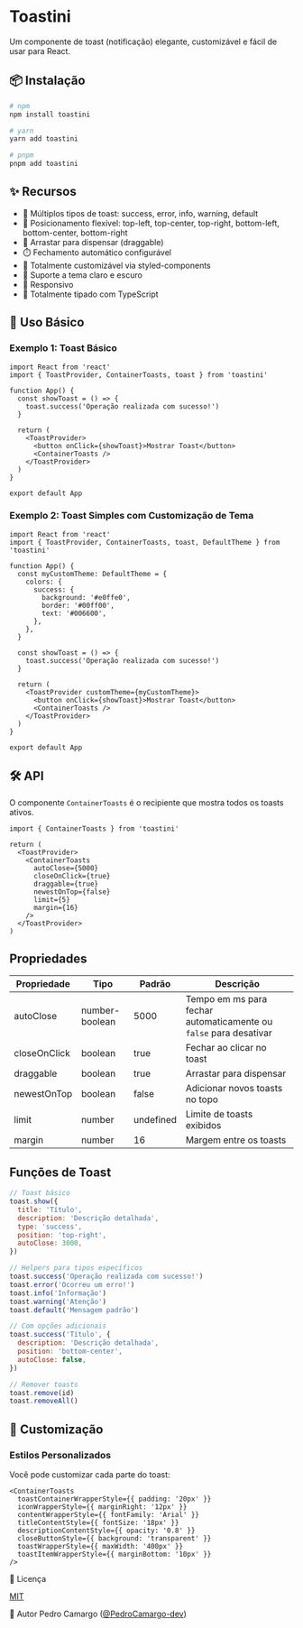 # Toastini

Um componente de toast (notificação) elegante, customizável e fácil de usar para React.

## 📦 Instalação

```bash
# npm
npm install toastini

# yarn
yarn add toastini

# pnpm
pnpm add toastini
```

## ✨ Recursos

- 🌈 Múltiplos tipos de toast: success, error, info, warning, default
- 🧩 Posicionamento flexível: top-left, top-center, top-right, bottom-left, bottom-center, bottom-right
- 🔄 Arrastar para dispensar (draggable)
- ⏱️ Fechamento automático configurável
- 🎨 Totalmente customizável via styled-components
- 🌙 Suporte a tema claro e escuro
- 📱 Responsivo
- 🦾 Totalmente tipado com TypeScript

## 🚀 Uso Básico

### Exemplo 1: Toast Básico

```tsx
import React from 'react'
import { ToastProvider, ContainerToasts, toast } from 'toastini'

function App() {
  const showToast = () => {
    toast.success('Operação realizada com sucesso!')
  }

  return (
    <ToastProvider>
      <button onClick={showToast}>Mostrar Toast</button>
      <ContainerToasts />
    </ToastProvider>
  )
}

export default App
```

### Exemplo 2: Toast Simples com Customização de Tema

```tsx
import React from 'react'
import { ToastProvider, ContainerToasts, toast, DefaultTheme } from 'toastini'

function App() {
  const myCustomTheme: DefaultTheme = {
    colors: {
      success: {
        background: '#e0ffe0',
        border: '#00ff00',
        text: '#006600',
      },
    },
  }

  const showToast = () => {
    toast.success('Operação realizada com sucesso!')
  }

  return (
    <ToastProvider customTheme={myCustomTheme}>
      <button onClick={showToast}>Mostrar Toast</button>
      <ContainerToasts />
    </ToastProvider>
  )
}

export default App
```

## 🛠️ API

O componente `ContainerToasts` é o recipiente que mostra todos os toasts ativos.

```tsx
import { ContainerToasts } from 'toastini'

return (
  <ToastProvider>
    <ContainerToasts
      autoClose={5000}
      closeOnClick={true}
      draggable={true}
      newestOnTop={false}
      limit={5}
      margin={16}
    />
  </ToastProvider>
)
```

## Propriedades

| Propriedade  | Tipo           | Padrão    | Descrição                                                         |
| ------------ | -------------- | --------- | ----------------------------------------------------------------- |
| autoClose    | number-boolean | 5000      | Tempo em ms para fechar automaticamente ou `false` para desativar |
| closeOnClick | boolean        | true      | Fechar ao clicar no toast                                         |
| draggable    | boolean        | true      | Arrastar para dispensar                                           |
| newestOnTop  | boolean        | false     | Adicionar novos toasts no topo                                    |
| limit        | number         | undefined | Limite de toasts exibidos                                         |
| margin       | number         | 16        | Margem entre os toasts                                            |

## Funções de Toast

```js
// Toast básico
toast.show({
  title: 'Título',
  description: 'Descrição detalhada',
  type: 'success',
  position: 'top-right',
  autoClose: 3000,
})

// Helpers para tipos específicos
toast.success('Operação realizada com sucesso!')
toast.error('Ocorreu um erro!')
toast.info('Informação')
toast.warning('Atenção')
toast.default('Mensagem padrão')

// Com opções adicionais
toast.success('Título', {
  description: 'Descrição detalhada',
  position: 'bottom-center',
  autoClose: false,
})

// Remover toasts
toast.remove(id)
toast.removeAll()
```

## 🎨 Customização

### Estilos Personalizados

Você pode customizar cada parte do toast:

```tsx
<ContainerToasts
  toastContainerWrapperStyle={{ padding: '20px' }}
  iconWrapperStyle={{ marginRight: '12px' }}
  contentWrapperStyle={{ fontFamily: 'Arial' }}
  titleContentStyle={{ fontSize: '18px' }}
  descriptionContentStyle={{ opacity: '0.8' }}
  closeButtonStyle={{ background: 'transparent' }}
  toastWrapperStyle={{ maxWidth: '400px' }}
  toastItemWrapperStyle={{ marginBottom: '10px' }}
/>
```

📝 Licença

[MIT](LICENSE)

👤 Autor
Pedro Camargo ([@PedroCamargo-dev](https://github.com/PedroCamargo-dev))
